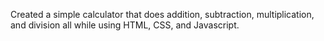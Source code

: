 Created a simple calculator that does addition, subtraction, multiplication, and division all while using HTML, CSS, and Javascript.
